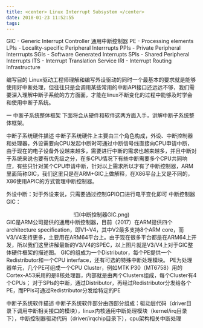 ```yaml
---
title: <center> Linux Interrupt Subsystem </center>
date: 2018-01-23 11:52:55
tags:
---
```


GIC - Generic Interrupt Controller 通用中断控制器
PE - Processing elements
LPIs - Locality-specific Peripheral Interrrupts
PPIs - Private Peripheral Interrrupts
SGIs - Software Generated Interrupts
SPIs - Shared Peripheral Interrupts
ITS - Interrupt Translation Service
IRI - Interrupt Routing Infrastructure

编写目的
Linux驱动工程师理解和编写外设驱动的同时一个最基本的要求就是能够使用好中断处理，但往往只是会调用某些常用的中断API接口还远远不够，我们需要深入理解中断子系统的方方面面，才能在linux不断变化的过程中能够及时学会和使用中断子系统。

一  中断子系统整体框架
下面将会从硬件和软件这两方面入手，讲解中断子系统整体框架。

中断子系统硬件描述
中断子系统硬件上主要由三个角色构成，外设、中断控制器和处理器，外设需要向CPU发起中断时可通过中断信号线直接向CPU申请中断，由于现在的电子设备外设越来越多，需要进行中断的需求也越来越多，并且中断对于系统来说也要有优先级之分，在多CPU情况下有些中断需要多个CPU共同响应，有些只针对某个CPU申请中断，针对以上需求所以才有了中断控制器，ARM里面简称GIC，我们这里只是在ARM+GIC上做解释，在X86平台上又是不同的，X86使用APIC的方式管理中断控制器。

外设中断：对于外设来说，只需要通过控制GPIO口进行电平变化即可
中断控制器GIC：
<center>![](中断控制器GIC.png) </center>
GIC是ARM公司提供的通用中断控制器，目前（2017）在ARM提供四个architecture specification，即V1~V4，其中V2最多支持8个ARM core，而V3/V4支持更多，主要用在ARM64平台上。由于现在很多平台都是在ARM64上开发，所以我们这里讲解最新的V3/V4的SPEC，以上图片就是V3/V4上对于GIC整体硬件框架的描述图。
GIC的组成为一个Distributor，每个PE提供一个Redistributor和一个CPU interface，还有可选的特殊中断处理模块。
PE为处理器单元，几个PE可组成一个CPU Cluster，例如MTK P30（MT6758）用的Cortex-A53采用的是8核处理器，内部就是由两个Clusters组成，每个Cluster有4个CPUs；
对于SPIs的中断，通过Distributor，再经过Redistributor分发给各个PE，而PPIs可通过Redistributor分发给特定的PE

中断子系统软件描述
中断子系统软件部分由四部分组成：驱动层代码（driver目录下调用中断相关接口的模块），linux内核通用中断处理模块（kernel/irq目录下），中断控制器驱动代码（driver/irqchip目录下），cpu架构相关中断处理